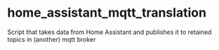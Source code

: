 # home_assistant_mqtt_translation
Script that takes data from Home Assistant  and publishes it to retained topics in (another) mqtt broker
